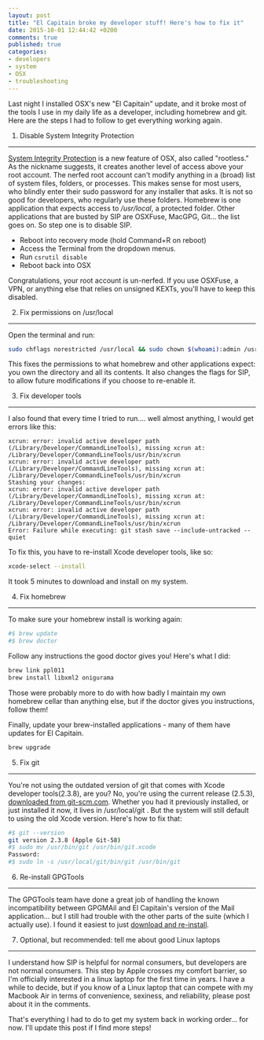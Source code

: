 ```yaml
---
layout: post
title: "El Capitain broke my developer stuff! Here's how to fix it"
date: 2015-10-01 12:44:42 +0200
comments: true
published: true
categories: 
- developers
- system
- OSX
- troubleshooting
---
```

Last night I installed OSX's new "El Capitain" update, and it broke most of the tools I use in my daily life as a developer, including homebrew and git. Here are the steps I had to follow to get everything working again.

1) Disable System Integrity Protection
---

[System Integrity Protection](https://en.wikipedia.org/wiki/System_Integrity_Protection) is a new feature of OSX, also called "rootless." As the nickname suggests, it creates another level of access above your root account. The nerfed root account can't modify anything in a (broad) list of system files, folders, or processes. This makes sense for most users, who blindly enter their sudo password for any installer that asks. It is not so good for developers, who regularly use these folders. Homebrew is one application that expects access to */usr/local*, a protected folder. Other applications that are busted by SIP are OSXFuse, MacGPG, Git... the list goes on. So step one is to disable SIP.

* Reboot into recovery mode (hold Command+R on reboot)
* Access the Terminal from the dropdown menus.
* Run `csrutil disable`
* Reboot back into OSX

Congratulations, your root account is un-nerfed. If you use OSXFuse, a VPN, or anything else that relies on unsigned KEXTs, you'll have to keep this disabled. 


2) Fix permissions on /usr/local
---

Open the terminal and run:

``` bash
sudo chflags norestricted /usr/local && sudo chown $(whoami):admin /usr/local && sudo chown -R $(whoami):admin /usr/local
```

This fixes the permissions to what homebrew and other applications expect: you own the directory and all its contents. It also changes the flags for SIP, to allow future modifications if you choose to re-enable it. 

3) Fix developer tools
---

I also found that every time I tried to run.... well almost anything, I would get errors like this:
``` 
xcrun: error: invalid active developer path (/Library/Developer/CommandLineTools), missing xcrun at: /Library/Developer/CommandLineTools/usr/bin/xcrun
xcrun: error: invalid active developer path (/Library/Developer/CommandLineTools), missing xcrun at: /Library/Developer/CommandLineTools/usr/bin/xcrun
Stashing your changes:
xcrun: error: invalid active developer path (/Library/Developer/CommandLineTools), missing xcrun at: /Library/Developer/CommandLineTools/usr/bin/xcrun
xcrun: error: invalid active developer path (/Library/Developer/CommandLineTools), missing xcrun at: /Library/Developer/CommandLineTools/usr/bin/xcrun
Error: Failure while executing: git stash save --include-untracked --quiet
```

To fix this, you have to re-install Xcode developer tools, like so:
``` bash
xcode-select --install
```
It took 5 minutes to download and install on my system.

4) Fix homebrew
---

To make sure your homebrew install is working again:

``` bash
#$ brew update
#$ brew doctor
```

Follow any instructions the good doctor gives you! Here's what I did:

``` bash
brew link ppl011
brew install libxml2 onigurama
```

Those were probably more to do with how badly I maintain my own homebrew cellar than anything else, but if the doctor gives you instructions, follow them!

Finally, update your brew-installed applications - many of them have updates for El Capitain.

``` bash
brew upgrade
```


5) Fix git
---

You're not using the outdated version of git that comes with Xcode developer tools(2.3.8), are you? No, you're using the current release (2.5.3), [downloaded from git-scm.com](http://git-scm.com/download/mac). Whether you had it previously installed, or just installed it now, it lives in /usr/local/git . But the system will still default to using the old Xcode version. Here's how to fix that:

``` bash
#$ git --version
git version 2.3.8 (Apple Git-58)
#$ sudo mv /usr/bin/git /usr/bin/git.xcode
Password:
#$ sudo ln -s /usr/local/git/bin/git /usr/bin/git
```

6) Re-install GPGTools
---

The GPGTools team have done a great job of handling the known incompatibility between GPGMAil and El Capitain's version of the Mail application... but I still had trouble with the other parts of the suite (which I actually use). I found it easiest to just [download and re-install](https://gpgtools.org).

7) Optional, but recommended: tell me about good Linux laptops
---

I understand how SIP is helpful for normal consumers, but developers are not normal consumers. This step by Apple crosses my comfort barrier, so I'm officially interested in a linux laptop for the first time in years. I have a while to decide, but if you know of a Linux laptop that can compete with my Macbook Air in terms of convenience, sexiness, and reliability, please post about it in the comments. 

That's everything I had to do to get my system back in working order... for now. I'll update this post if I find more steps! 
